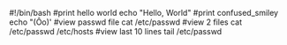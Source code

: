 #!/bin/bash
#print hello world
echo "Hello, World"
#print confused_smiley
echo "(Ôo)'
#view passwd file
cat /etc/passwd
#view 2 files
cat /etc/passwd /etc/hosts
#view last 10 lines
tail /etc/passwd
